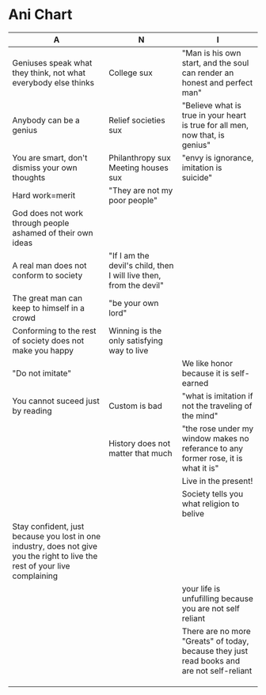 # Ani Chart

|                   A                      |                      N                         |                          I                       |
|------------------------------------------|------------------------------------------------|--------------------------------------------------|
| Geniuses speak what they think, not what everybody else thinks | College sux              | "Man is his own start, and the soul can render an honest and perfect man" |
| Anybody can be a genius                  | Relief societies sux                           | "Believe what is true in your heart is true for all men, now that, is genius" |
| You are smart, don't dismiss your own thoughts | Philanthropy sux  Meeting houses sux     | "envy is ignorance, imitation is suicide"        |
| Hard work=merit                          | "They are not my poor people"                  |                                                  |
| God does not work through people ashamed of their own ideas |                             |                                                  |
| A real man does not conform to society   | "If I am the devil's child, then I will live then, from the devil" |                              |
| The great man can keep to himself in a crowd | "be your own lord"                         |                                                  |
| Conforming to the rest of society does not make you happy | Winning is the only satisfying way to live     |                                 |
| "Do not imitate"                         |                                                | We like honor because it is self-earned          |
| You cannot suceed just by reading        | Custom is bad                                  | "what is imitation if not the traveling of the mind" |
|                                          |  History does not matter that much             | "the rose under my window makes no referance to any former rose, it is what it is"       |
|                                          |                                                | Live in the present!                             |
|                                          |                                                | Society tells you what religion to belive        |
| Stay confident, just because you lost in one industry, does not give you the right to live the rest of your live complaining |                                                |                                                  |
|                                          |                                                | your life is unfufilling because you are not self reliant |
|                                          |                                                | There are no more "Greats" of today, because they just read books and are not self-reliant |
|                                          |                                                |                                                  |
|                                          |                                                |                                                  |
|                                          |                                                |                                                  |
